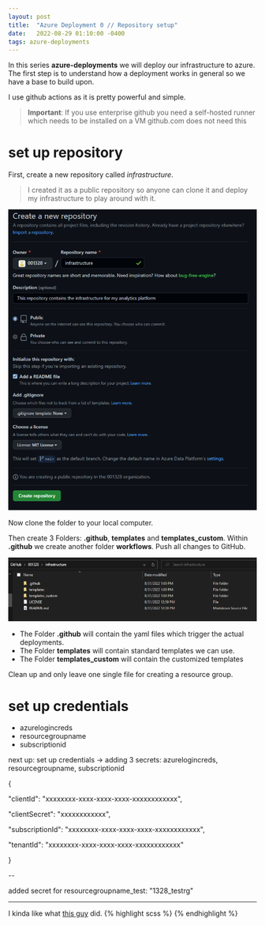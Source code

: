 ```yaml
---
layout: post
title:  "Azure Deployment 0 // Repository setup"
date:   2022-08-29 01:10:00 -0400
tags: azure-deployments
---
```


In this series **azure-deployments** we will deploy our infrastructure to azure.
The first step is to understand how a deployment works in general so we have a base to build upon.

I use github actions as it is pretty powerful and simple.

> **Important**: If you use enterprise github you need a self-hosted runner which needs to be installed on a VM
> github.com does not need this


# set up repository

First, create a new repository called *infrastructure*.
> I created it as a public repository so anyone can clone it and deploy my infrastructure to play around with it.

![picture](/assets/images/az-deployments0-0.png)

Now clone the folder to your local computer.

Then create 3 Folders: **.github**, **templates** and **templates_custom**. Within **.github** we create another folder **workflows**.
Push all changes to GitHub.

![picture](/assets/images/az-deployments0-01.png)

* The Folder **.github** will contain the yaml files which trigger the actual deployments.
* The Folder **templates** will contain standard templates we can use.
* The Folder **templates_custom** will contain the customized templates





Clean up and only leave one single file for creating a resource group.




# set up credentials

* azurelogincreds
* resourcegroupname
* subscriptionid

next up: set up credentials -> adding 3 secrets: azurelogincreds, resourcegroupname, subscriptionid

{

"clientId": "xxxxxxxx-xxxx-xxxx-xxxx-xxxxxxxxxxxx",

"clientSecret": "xxxxxxxxxxxx",

"subscriptionId": "xxxxxxxx-xxxx-xxxx-xxxx-xxxxxxxxxxxx",

"tenantId": "xxxxxxxx-xxxx-xxxx-xxxx-xxxxxxxxxxxx"

}

--

added secret for resourcegroupname_test: "1328_testrg"




---


I kinda like what [this guy](https://github.com/codinfox/codinfox-lanyon/blob/dev/_scss/component/_tag.scss) did.
{% highlight scss %}
{% endhighlight %}




